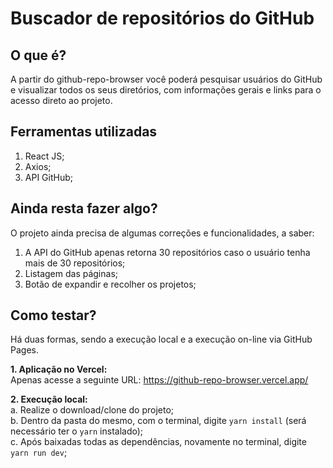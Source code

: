 # Buscador de repositórios do GitHub

## O que é?

A partir do github-repo-browser você poderá pesquisar usuários do GitHub e visualizar todos os seus diretórios, com informações gerais e links para o acesso direto ao projeto.

## Ferramentas utilizadas

1. React JS;
2. Axios;
3. API GitHub;

## Ainda resta fazer algo?

O projeto ainda precisa de algumas correções e funcionalidades, a saber:

1. A API do GitHub apenas retorna 30 repositórios caso o usuário tenha mais de 30 repositórios;
2. Listagem das páginas;
3. Botão de expandir e recolher os projetos;

## Como testar?

Há duas formas, sendo a execução local e a execução on-line via GitHub Pages.

**1. Aplicação no Vercel:**\
Apenas acesse a seguinte URL: https://github-repo-browser.vercel.app/

**2. Execução local:**\
 a. Realize o download/clone do projeto;\
 b. Dentro da pasta do mesmo, com o terminal, digite `yarn install` (será necessário ter o `yarn` instalado);\
 c. Após baixadas todas as dependências, novamente no terminal, digite `yarn run dev`;
